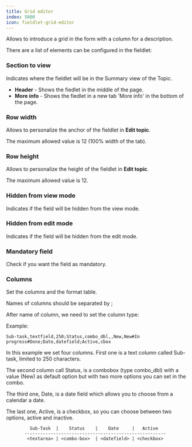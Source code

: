 ```yaml
---
title: Grid editor
index: 5000
icon: fieldlet-grid-editor
---
```


Allows to introduce a grid in the form with a column for a description.

There are a list of elements can be configured in the fieldlet:

### Section to view

Indicates where the fieldlet will be in the Summary view of the Topic.

- **Header** - Shows the fiedlet in the middle of the page.
- **More info** - Shows the fiedlet in a new tab 'More info' in the bottom of the page.

### Row width

Allows to personalize the anchor of the fieldlet in **Edit topic**.

The maximum allowed value is 12 (100% width of the tab).

### Row height

Allows to personalize the height of the fieldlet in **Edit topic**.

The maximum allowed value is 12.

### Hidden from view mode

Indicates if the field will be hidden from the view mode.

### Hidden from edit mode

Indicates if the field will be hidden from the edit mode.

### Mandatory field

Check if you want the field as mandatory.

### Columns

Set the columns and the format table.

Names of columns should be separated by ;

After name of column, we need to set the column type:

Example:

    Sub-task,textfield,250;Status,combo_dbl,,New,New#In progress#Done;Date,datefield;Active,cbox

In this example we set four columns. First one is a text column called Sub-task, limited to 250 characters.

The second column call Status, is a combobox (type combo_dbl) with a value (New) as default option but with two more
options you can set in the combo.

The third one, Date, is a date field which allows you to choose from a calendar a date.

The last one, Active, is a checkbox, so you can choose between two options, active and inactive.


             Sub-Task  |    Status    |    Date     |   Active
           ------------------------------------------------------
            <textarea> | <combo-box>  | <datefield> | <checkbox>
